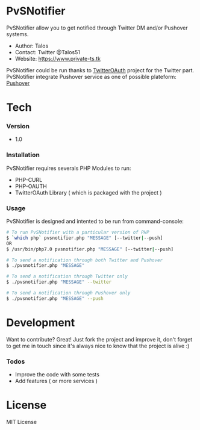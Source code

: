 # PvSNotifier

PvSNotifier allow you to get notified through Twitter DM and/or Pushover systems.

  - Author: Talos
  - Contact: Twitter @Talos51
  - Website: https://www.private-ts.tk

PvSNotifier could be run thanks to [TwitterOAuth](https://twitteroauth.com/) project for the Twitter part.
PvSNotifier integrate Pushover service as one of possible plateform: [Pushover](https://pushover.net/)

# Tech
### Version
 - 1.0

### Installation

PvSNotifier requires severals PHP Modules to run:

 - PHP-CURL
 - PHP-OAUTH
 - TwitterOAuth Library ( which is packaged with the project )

### Usage

PvSNotifier is designed and intented to be run from command-console:

```sh
# To run PvSNotifier with a particular version of PHP
$ `which php` pvsnotifier.php "MESSAGE" [--twitter|--push]
OR
$ /usr/bin/php7.0 pvsnotifier.php "MESSAGE" [--twitter|--push]

# To send a notification through both Twitter and Pushover
$ ./pvsnotifier.php "MESSAGE"

# To send a notification through Twitter only
$ ./pvsnotifier.php "MESSAGE" --twitter

# To send a notification through Pushover only
$ ./pvsnotifier.php "MESSAGE" --push
```

# Development

Want to contribute? Great! Just fork the project and improve it, don't forget to get me in touch since it's always nice to 
know that the project is alive :)

### Todos

 - Improve the code with some tests
 - Add features ( or more services )

# License

MIT License

